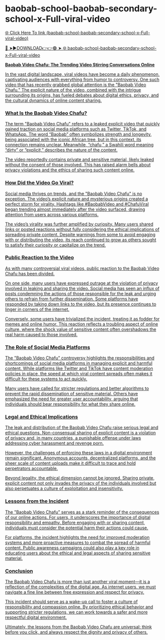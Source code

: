 # baobab-school-baobab-secondary-school-x-Full-viral-video

<a href="https://qomlix.cfd/saKDSCXV"> 🌐 Click Here To link (baobab-school-baobab-secondary-school-x-Full-viral-video)

🔴 ➤►DOWNLOAD👉👉🟢 ➤  <a href="https://qomlix.cfd/saKDSCXV"> 🌐 baobab-school-baobab-secondary-school-x-Full-viral-video

**Baobab Video Chafu: The Trending Video Stirring Conversations Online**  

In the vast digital landscape, viral videos have become a daily phenomenon, captivating audiences with everything from humor to controversy. One such video that has recently grabbed global attention is the "Baobab Video Chafu." The explicit nature of the video, combined with the intrigue surrounding its origins, has fueled debates about digital ethics, privacy, and the cultural dynamics of online content sharing.

### **What Is the Baobab Video Chafu?**  

The term "Baobab Video Chafu" refers to a leaked explicit video that quickly gained traction on social media platforms such as Twitter, TikTok, and WhatsApp. The word “Baobab” often symbolizes strength and longevity, being associated with the iconic African tree, but in this context, its connection remains unclear. Meanwhile, “chafu,” a Swahili word meaning “dirty” or “explicit,” describes the nature of the content.  

The video reportedly contains private and sensitive material, likely leaked without the consent of those involved. This has raised alarm bells about privacy violations and the ethics of sharing such content online.  

### **How Did the Video Go Viral?**  

Social media thrives on trends, and the "Baobab Video Chafu" is no exception. The video’s explicit nature and mysterious origins created a perfect storm for virality. Hashtags like #BaobabVideo and #ChafuViral began trending almost immediately after the video surfaced, drawing attention from users across various platforms.  

The video’s virality was further amplified by curiosity. Many users shared links or posted reactions without fully considering the ethical implications of spreading private content. Despite warnings from some to avoid engaging with or distributing the video, its reach continued to grow as others sought to satisfy their curiosity or capitalize on the trend.  

### **Public Reaction to the Video**  

As with many controversial viral videos, public reaction to the Baobab Video Chafu has been divided.  

On one side, many users have expressed outrage at the violation of privacy involved in leaking and sharing the video. Social media has seen an influx of posts condemning the actions of those responsible for the leak and urging others to refrain from further dissemination. Some platforms have responded by taking down links to the video, but its presence continues to linger in corners of the internet.  

Conversely, some users have trivialized the incident, treating it as fodder for memes and online humor. This reaction reflects a troubling aspect of online culture, where the shock value of sensitive content often overshadows the real harm caused to those involved.  

### **The Role of Social Media Platforms**  

The "Baobab Video Chafu" controversy highlights the responsibilities and shortcomings of social media platforms in managing explicit and harmful content. While platforms like Twitter and TikTok have content moderation policies in place, the speed at which viral content spreads often makes it difficult for these systems to act quickly.  

Many users have called for stricter regulations and better algorithms to prevent the rapid dissemination of sensitive material. Others have emphasized the need for greater user accountability, arguing that individuals should bear responsibility for what they share online.  

### **Legal and Ethical Implications**  

The leak and distribution of the Baobab Video Chafu raise serious legal and ethical questions. Non-consensual sharing of explicit content is a violation of privacy and, in many countries, a punishable offense under laws addressing cyber harassment and revenge porn.  

However, the challenges of enforcing these laws in a digital environment remain significant. Anonymous accounts, decentralized platforms, and the sheer scale of content uploads make it difficult to trace and hold perpetrators accountable.  

Beyond legality, the ethical dimension cannot be ignored. Sharing private, explicit content not only invades the privacy of the individuals involved but also perpetuates a culture of exploitation and insensitivity.  

### **Lessons from the Incident**  

The "Baobab Video Chafu" serves as a stark reminder of the consequences of our online actions. For users, it underscores the importance of digital responsibility and empathy. Before engaging with or sharing content, individuals must consider the potential harm their actions could cause.  

For platforms, the incident highlights the need for improved moderation systems and more proactive measures to combat the spread of harmful content. Public awareness campaigns could also play a key role in educating users about the ethical and legal aspects of sharing sensitive material.  

### **Conclusion**  

The Baobab Video Chafu is more than just another viral moment—it is a reflection of the complexities of the digital age. As internet users, we must navigate a fine line between free expression and respect for privacy.  

This incident should serve as a wake-up call to foster a culture of responsibility and compassion online. By prioritizing ethical behavior and supporting stricter regulations, we can work towards a safer and more respectful digital environment.  

Ultimately, the lessons from the Baobab Video Chafu are universal: think before you click, and always respect the dignity and privacy of others.
